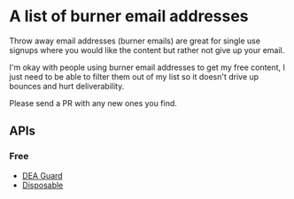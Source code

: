 # A list of burner email addresses

Throw away email addresses (burner emails) are great for single use signups where you would like the content but rather not give up your email.

I'm okay with people using burner email addresses to get my free content, I just need to be able to filter them out of my list so it doesn't drive up bounces and hurt deliverability. 

Please send a PR with any new ones you find. 

## APIs

### Free

* [DEA Guard](https://deamails.altervista.org/)
* [Disposable](https://github.com/0x19/disposable)



